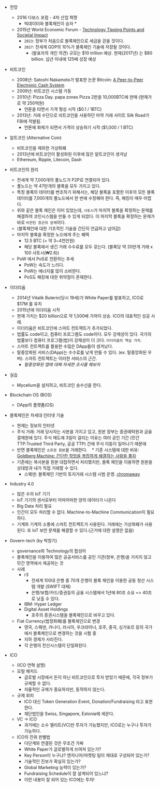 * 전망
    * 2016 다보스 포럼 - 4차 산업 혁명
        * 빅데이터와 블록체인이 승자
            *
    * 2015년 World Economic Forum - [Technology Tipping Points and Societal Impact](http://www3.weforum.org/docs/WEF_GAC15_Technological_Tipping_Points_report_2015.pdf)
        * `2023`: 정부가 처음으로 블록체인으로 세금을 걷을 것이다.
        * `2027`: 전세계 GDP의 10%가 블록체인 기술에 저장될 것이다.
            * (발표자의 개인 의견) 규모는 \$10 trillion 예상. 현재(2017년) 는 \$80 billion. 십년 이내에 125배 성장 예상
* 비트코인
    * 2008년: Satoshi Nakamoto가 발표한 논문 Bitcoin: [A Peer-to-Peer Electronic Cash System](https://bitcoin.org/bitcoin.pdf)
    * 2009년: 비트코인 시스템 가동
    * 2010년: Pizza Day. papa zones Pizza 2판을 10,000BTC에 판매 (현재가로 약 250억원)
        * 언론을 타면서 가격 형성 시작 (\$0.1 / 1BTC)
    * 2013년: 거래 수단으로 비트코인을 사용하던 마약 거래 사이트 Silk Road가 FBI에 적발됨.
        * 언론에 화제가 되면서 가격이 상승하기 시작 (\$1,000 / 1 BTC)
* 알트코인 (Alternative Coin)
    * 비트코인을 제외한 가상화폐
    * 2013년에 비트코인이 활성화된 이후에 많은 알트코인이 생겨남
    * Ethereum, Ripple, Litecoin, Dash
* 비트코인의 원리
    * 전세계 약 7,000개의 풀노드가 P2P로 연결되어 있다.
    * 풀노드는 약 47만개의 블록을 모두 가지고 있다.
    * 특정 블록의 데이터를 변조하기 위해서는, 해당 블록을 포함한 이후의 모든 블록 데이터를 7,000개의 풀노드에서 한 번에 수정해야 한다. 즉, 해킹이 매우 어렵다.
    * 위와 같은 블록 체인은 이미 있었는데, `사토시`가 마지막 블록을 확정하는 문제를 해결하여 코인시스템을 만들 수 있게 되었다. 이 마지막 블록을 확정하는 문제가 바로 `비잔틴 장군의 문제`이다.
    * (블록체인에 대한 기초적인 기술을 간단히 언급하고 넘어감)
    * 마지막 블록을 확정한 노드에게 주는 혜택
        * 12.5 BTC (= 약 3~4천만원)
        * 해당 블록에서 생긴 거래 수수료를 모두 갖는다. (블록당 약 20만개 거래 x 100 사토시(₩2.6))
    * PoW 에서 PoS로 전환하는 추세
        * PoW는 속도가 느리다.
        * PoW는 에너지를 많이 소비한다.
        * PoS도 해킹에 대한 취약점이 존재한다.
* 이더리움
    * 2014년 Vitalik Buterin(당시 19세)가 White Paper를 발표하고, ICO로 \$17M 를 유치
    * 2015년에 이더리움 시작
    * 현재 가치는 \$20 billion으로 약 1,000배 가까이 상승. ICO의 대표적인 성공 사례.
    * 이더리움은 비트코인에 스마트 컨트랙트가 추가되었다.
    * 법률도 code이고, 컴퓨터 프로그램도 code이다. 모두 강제성이 있다. 국가의 법률보다 컴퓨터 프로그램(법)이 강제성이 더 크다. `이더리움의 핵심 가치`.
    * 스마트 컨트랙트를 활용한 수많은 DApp들이 생겨났다.
    * 탈중앙화된 서비스(DApp)는 수수료를 낮게 만들 수 있다. (ex. 탈중앙화된 우버). 스마트 컨트랙트는 이러한 서비스의 근간.
        * *탈중앙화된 앱에 대해 자세한 조사를 해보자*
* 실습
    * Mycelium을 설치하고, 비트코인 송수신을 한다.

* Blockchain OS (BOS)
    * DApp의 플랫폼(OS)
* 블록체인은 차세대 인터넷 기술
    * 현재는 정보의 인터넷
    * 주식 거래: 거래 당사자는 사본을 가지고 있고, 원본 장부는 증권예탁원과 금융결제원에 있다. 주식 매도에 3일이 걸리는 이유는 여러 공인 기간 (민간 TTP:Trusted Third Party, 공공 TTP) 간에 주식 이동이 일어나기 때문에
    * 반면 블록체인은 `소유권 원본`을 거래한다.
    * 기존 시스템에 대한 비유: [Goldberg Machine: 간단한 작업을 복잡하게 해결하는 사람을 풍자](https://s-media-cache-ak0.pinimg.com/736x/1e/2a/a2/1e2aa21c9241c702db548c9b078c9f53--rube-goldberg-machine-project-based-learning.jpg)
    * 기존에는 복사본을 원본 대접하면서 처리했지만, 블록 체인을 이용하면 원본을 상대방과 내가 직접 거래할 수 있다.
        * 스웨덴: 블록체인 기반의 토지거래 시스템 시범 운영. [chromaway](http://chromaway.com/landregistry/)
* Industry 4.0
    * 많은 수의 IoT 기기
    * IoT 기기의 센서로부터 어마어마한 양의 데이터가 나온다
    * Big Data 처리 필요
    * 인간이 모두 처리할 수 없다. Machine-to-Machine Communication이 필요하다.
    * 기계와 기계의 소통에 스마트 컨트랙트가 사용된다. 거래에는 가상화폐가 사용된다. 또 IoT 보안 문제를 해결할 수 있다.(근거에 대한 설명은 없음)
* Govern-tech (by 박창기)
    * governance와 Technology의 합성어
    * 블록체인을 이용하여 많은 공공서비스를 공인 기관(정부, 은행)을 거치지 않고 민간 영역에서 제공하는 것
    * 사례
        * r3
            * 전세계 100대 은행 중 70개 은행이 블록 체인을 이용한 공동 청산 시스템 개발 (SWIFT 대체)
            * 은행/보험/카드/증권등의 금융 시스템에서 1년에 80조 소요 => 40조로 낮출 수 있다.
        * IBM: Hyper Ledger
        * Digital Asset Holdings
            * 호주의 증권시스템을 블록체인으로 바꾸고 있다.
    * Fiat Currency(법정화폐)를 블록체인으로 변경
        * 영국, 스웨덴, 카나다, 러시아, 우크라이나, 호주, 중국, 싱가포르 등의 국가에서 블록체인으로 변경하는 것을 시험 중
        * 지하 경제가 사라진다.
        * 각 은행의 전산시스템이 단일화된다.
*  ICO
    * (ICO 연혁 설명)
    * 모럴 해저드
        * 글로벌 시장에서 돈이 아닌 비트코인으로 투자 받았기 때문에, 각국 정부가 규제할 수 없다.
        * 자율적인 규제가 중요하지만, 동작하지 않는다.
    * 규제 회피
        * ICO 대신 Token Generation Event, Donation/Fundraising 라고 표현한다.
        * 재단법인을 Swiss, Singapore, Estonia에 세운다.
    * VC -> ICO
        * 과거에는 소수 엘리트(VC)만 투자가 가능했지만, ICO로는 누구나 투자가 가능하다.
    * ICO의 진위 판별법
        * 다단계와 연결된 것은 무조건 가짜
        * White Paper가 글로벌하게 쓰여져 있는가?
        * Key Person이 누구냐? 엔지니어/마켓팅 팀이 제대로 구성되어 있는가?
        * 기술적인 진보가 확실히 있는가?
        * Global Marketing 능력이 있는가?
        * Fundraising Schedule이 잘 설계되어 있느냐?
        * 이런 내용이 잘 되어 있는 ICO에는 투자!
